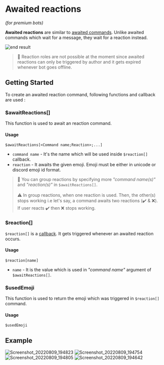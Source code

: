 # Awaited reactions
*(for premium bots)*

**Awaited reactions** are similar to [awaited commands](../guides/awaitedCommands.md). Unlike awaited commands which wait for a message, they wait for a reaction instead. 

![end result](https://i.imgur.com/diskuyv.png)

> 📝 Reaction roles are not possible at the moment since awaited reactions can only be triggered by author and it gets expired whenever bot goes offline.

## Getting Started
To create an awaited reaction command, following functions and callback are used :

### $awaitReactions[]
This function is used to await an reaction command.

#### Usage
```
$awaitReactions[<Command name;Reaction>;...]
```
- `command name` - It's the name which will be used inside `$reaction[]` callback.
- `reaction` - It awaits the given emoji. Emoji must be either in unicode or discord emoji id format.



> 📝 You can group reactions by specifying more *"command name(s)"* and *"reaction(s)"* in `$awaitReactions[]`.\
\
> ⚠️ In group reactions, when one reaction is used. Then, the other(s) stops working i.e let's say, a command awaits two reactions (✔️ & ❌). If user reacts ✔️ then ❌ stops working.

### $reaction[]
`$reaction[]` is a [callback](../callbacks/introduction.md). It gets triggered whenever an awaited reaction occurs.

#### Usage
```
$reaction[name]
```
- `name` - It is the value which is used in *"command name"* argument of `$awaitReactions[]`.

### $usedEmoji
This function is used to return the emoji which was triggered in `$reaction[]` command.

#### Usage
```
$usedEmoji
```

## Example
![Screenshot_20220809_194823](https://user-images.githubusercontent.com/95774950/183701101-550bf56c-3cd2-4511-bc03-8f8398fe4d8b.png)
![Screenshot_20220809_194754](https://user-images.githubusercontent.com/95774950/183701030-c82a8744-9dff-4ad9-83b5-2aa64f45cc59.png)
![Screenshot_20220809_194805](https://user-images.githubusercontent.com/95774950/183701074-395c4770-8439-4441-a0ad-5c69ae9cded4.png)
![Screenshot_20220809_194642](https://user-images.githubusercontent.com/95774950/183700978-16ae78d2-a305-4f2b-8388-c55ecadd83cc.png)

